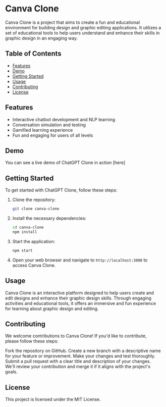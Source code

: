 # Canva Clone

Canva Clone is a project that aims to create a fun and educational environment for building design and graphic editing applications. It utilizes a set of educational tools to help users understand and enhance their skills in graphic design in an engaging way.
## Table of Contents

- [Features](#features)
- [Demo](#demo)
- [Getting Started](#getting-started)
- [Usage](#usage)
- [Contributing](#contributing)
- [License](#license)

## Features

- Interactive chatbot development and NLP learning
- Conversation simulation and testing
- Gamified learning experience
- Fun and engaging for users of all levels

## Demo

You can see a live demo of ChatGPT Clone in action [here]

## Getting Started

To get started with ChatGPT Clone, follow these steps:

1. Clone the repository:

   ```sh
   git clone canva-clone
   ```

2. Install the necessary dependencies:

   ```sh
   cd canva-clone
   npm install
   ```

3. Start the application:

   ```sh
   npm start
   ```

4. Open your web browser and navigate to `http://localhost:3000` to access Canva Clone.

## Usage

Canva Clone is an interactive platform designed to help users create and edit designs and enhance their graphic design skills. Through engaging activities and educational tools, it offers an immersive and fun experience for learning about graphic design and editing.
## Contributing

We welcome contributions to Canva Clone! If you'd like to contribute, please follow these steps:

Fork the repository on GitHub.
Create a new branch with a descriptive name for your feature or improvement.
Make your changes and test thoroughly.
Submit a pull request with a clear title and description of your changes.
We'll review your contribution and merge it if it aligns with the project's goals.

## License

This project is licensed under the MIT License.
